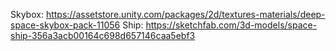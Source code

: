 Skybox: https://assetstore.unity.com/packages/2d/textures-materials/deep-space-skybox-pack-11056
Ship: https://sketchfab.com/3d-models/space-ship-356a3acb00164c698d657146caa5ebf3
